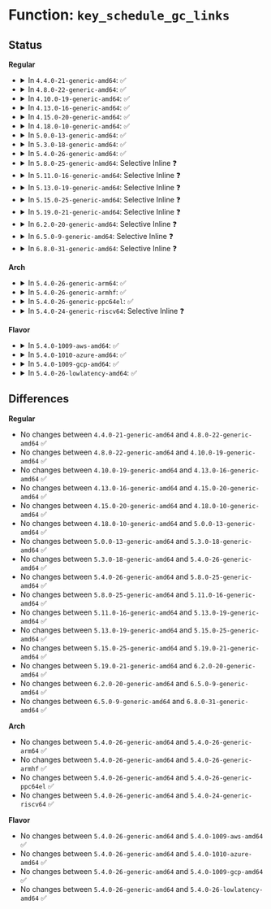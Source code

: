 # Function: <code>key_schedule_gc_links</code>

## Status
<b>Regular</b>
<ul>
<li>
<details>
<summary>In <code>4.4.0-21-generic-amd64</code>: ✅</summary>

```c
void key_schedule_gc_links()
```

```json
{
  "name": "key_schedule_gc_links",
  "collision_type": "Unique Global",
  "inline_type": "No",
  "funcs": [
    {
      "addr": 18446744071582184192,
      "name": "key_schedule_gc_links",
      "external": true,
      "loc": "security/keys/gc.c:77",
      "file": "security/keys/gc.c",
      "inline": "seen, unknown",
      "caller_inline": [],
      "caller_func": [
        "security/keys/gc.c:key_gc_timer_func"
      ]
    }
  ],
  "symbols": [
    {
      "addr": 18446744071582184192,
      "name": "key_schedule_gc_links",
      "section": ".text",
      "bind": "STB_GLOBAL",
      "size": 43
    }
  ]
}
```
</details>
</li>
<li>
<details>
<summary>In <code>4.8.0-22-generic-amd64</code>: ✅</summary>

```c
void key_schedule_gc_links()
```

```json
{
  "name": "key_schedule_gc_links",
  "collision_type": "Unique Global",
  "inline_type": "No",
  "funcs": [
    {
      "addr": 18446744071582400512,
      "name": "key_schedule_gc_links",
      "external": true,
      "loc": "security/keys/gc.c:77",
      "file": "security/keys/gc.c",
      "inline": "seen, unknown",
      "caller_inline": [],
      "caller_func": [
        "security/keys/gc.c:key_gc_timer_func"
      ]
    }
  ],
  "symbols": [
    {
      "addr": 18446744071582400512,
      "name": "key_schedule_gc_links",
      "section": ".text",
      "bind": "STB_GLOBAL",
      "size": 43
    }
  ]
}
```
</details>
</li>
<li>
<details>
<summary>In <code>4.10.0-19-generic-amd64</code>: ✅</summary>

```c
void key_schedule_gc_links()
```

```json
{
  "name": "key_schedule_gc_links",
  "collision_type": "Unique Global",
  "inline_type": "No",
  "funcs": [
    {
      "addr": 18446744071582492704,
      "name": "key_schedule_gc_links",
      "external": true,
      "loc": "security/keys/gc.c:77",
      "file": "security/keys/gc.c",
      "inline": "seen, unknown",
      "caller_inline": [],
      "caller_func": [
        "security/keys/gc.c:key_gc_timer_func"
      ]
    }
  ],
  "symbols": [
    {
      "addr": 18446744071582492704,
      "name": "key_schedule_gc_links",
      "section": ".text",
      "bind": "STB_GLOBAL",
      "size": 43
    }
  ]
}
```
</details>
</li>
<li>
<details>
<summary>In <code>4.13.0-16-generic-amd64</code>: ✅</summary>

```c
void key_schedule_gc_links()
```

```json
{
  "name": "key_schedule_gc_links",
  "collision_type": "Unique Global",
  "inline_type": "No",
  "funcs": [
    {
      "addr": 18446744071582573584,
      "name": "key_schedule_gc_links",
      "external": true,
      "loc": "security/keys/gc.c:77",
      "file": "security/keys/gc.c",
      "inline": "seen, unknown",
      "caller_inline": [],
      "caller_func": [
        "security/keys/gc.c:key_gc_timer_func"
      ]
    }
  ],
  "symbols": [
    {
      "addr": 18446744071582573584,
      "name": "key_schedule_gc_links",
      "section": ".text",
      "bind": "STB_GLOBAL",
      "size": 43
    }
  ]
}
```
</details>
</li>
<li>
<details>
<summary>In <code>4.15.0-20-generic-amd64</code>: ✅</summary>

```c
void key_schedule_gc_links()
```

```json
{
  "name": "key_schedule_gc_links",
  "collision_type": "Unique Global",
  "inline_type": "No",
  "funcs": [
    {
      "addr": 18446744071582726336,
      "name": "key_schedule_gc_links",
      "external": true,
      "loc": "security/keys/gc.c:77",
      "file": "security/keys/gc.c",
      "inline": "seen, unknown",
      "caller_inline": [],
      "caller_func": [
        "security/keys/gc.c:key_gc_timer_func"
      ]
    }
  ],
  "symbols": [
    {
      "addr": 18446744071582726336,
      "name": "key_schedule_gc_links",
      "section": ".text",
      "bind": "STB_GLOBAL",
      "size": 43
    }
  ]
}
```
</details>
</li>
<li>
<details>
<summary>In <code>4.18.0-10-generic-amd64</code>: ✅</summary>

```c
void key_schedule_gc_links()
```

```json
{
  "name": "key_schedule_gc_links",
  "collision_type": "Unique Global",
  "inline_type": "No",
  "funcs": [
    {
      "addr": 18446744071582924848,
      "name": "key_schedule_gc_links",
      "external": true,
      "loc": "security/keys/gc.c:77",
      "file": "security/keys/gc.c",
      "inline": "seen, unknown",
      "caller_inline": [],
      "caller_func": [
        "security/keys/gc.c:key_gc_timer_func"
      ]
    }
  ],
  "symbols": [
    {
      "addr": 18446744071582924848,
      "name": "key_schedule_gc_links",
      "section": ".text",
      "bind": "STB_GLOBAL",
      "size": 43
    }
  ]
}
```
</details>
</li>
<li>
<details>
<summary>In <code>5.0.0-13-generic-amd64</code>: ✅</summary>

```c
void key_schedule_gc_links()
```

```json
{
  "name": "key_schedule_gc_links",
  "collision_type": "Unique Global",
  "inline_type": "No",
  "funcs": [
    {
      "addr": 18446744071583033376,
      "name": "key_schedule_gc_links",
      "external": true,
      "loc": "security/keys/gc.c:76",
      "file": "security/keys/gc.c",
      "inline": "seen, unknown",
      "caller_inline": [],
      "caller_func": [
        "security/keys/gc.c:key_gc_timer_func"
      ]
    }
  ],
  "symbols": [
    {
      "addr": 18446744071583033376,
      "name": "key_schedule_gc_links",
      "section": ".text",
      "bind": "STB_GLOBAL",
      "size": 43
    }
  ]
}
```
</details>
</li>
<li>
<details>
<summary>In <code>5.3.0-18-generic-amd64</code>: ✅</summary>

```c
void key_schedule_gc_links()
```

```json
{
  "name": "key_schedule_gc_links",
  "collision_type": "Unique Global",
  "inline_type": "No",
  "funcs": [
    {
      "addr": 18446744071583215216,
      "name": "key_schedule_gc_links",
      "external": true,
      "loc": "security/keys/gc.c:72",
      "file": "security/keys/gc.c",
      "inline": "seen, unknown",
      "caller_inline": [],
      "caller_func": [
        "security/keys/gc.c:key_gc_timer_func",
        "security/keys/keyring.c:key_remove_domain"
      ]
    }
  ],
  "symbols": [
    {
      "addr": 18446744071583215216,
      "name": "key_schedule_gc_links",
      "section": ".text",
      "bind": "STB_GLOBAL",
      "size": 43
    }
  ]
}
```
</details>
</li>
<li>
<details>
<summary>In <code>5.4.0-26-generic-amd64</code>: ✅</summary>

```c
void key_schedule_gc_links()
```

```json
{
  "name": "key_schedule_gc_links",
  "collision_type": "Unique Global",
  "inline_type": "No",
  "funcs": [
    {
      "addr": 18446744071583321024,
      "name": "key_schedule_gc_links",
      "external": true,
      "loc": "security/keys/gc.c:72",
      "file": "security/keys/gc.c",
      "inline": "seen, unknown",
      "caller_inline": [],
      "caller_func": [
        "security/keys/gc.c:key_gc_timer_func",
        "security/keys/keyring.c:key_remove_domain"
      ]
    }
  ],
  "symbols": [
    {
      "addr": 18446744071583321024,
      "name": "key_schedule_gc_links",
      "section": ".text",
      "bind": "STB_GLOBAL",
      "size": 43
    }
  ]
}
```
</details>
</li>
<li>
<details>
<summary>In <code>5.8.0-25-generic-amd64</code>: Selective Inline ❓</summary>

```c
void key_schedule_gc_links()
```

```json
{
  "name": "key_schedule_gc_links",
  "collision_type": "Unique Global",
  "inline_type": "Selective",
  "funcs": [
    {
      "addr": 18446744071583651255,
      "name": "key_schedule_gc_links",
      "external": true,
      "loc": "security/keys/gc.c:72",
      "file": "security/keys/gc.c",
      "inline": "not declared, inlined",
      "caller_inline": [
        "security/keys/gc.c:key_gc_timer_func"
      ],
      "caller_func": [
        "security/keys/keyring.c:key_remove_domain"
      ]
    }
  ],
  "symbols": [
    {
      "addr": 18446744071583652896,
      "name": "key_schedule_gc_links",
      "section": ".text",
      "bind": "STB_GLOBAL",
      "size": 43
    }
  ]
}
```
</details>
</li>
<li>
<details>
<summary>In <code>5.11.0-16-generic-amd64</code>: Selective Inline ❓</summary>

```c
void key_schedule_gc_links()
```

```json
{
  "name": "key_schedule_gc_links",
  "collision_type": "Unique Global",
  "inline_type": "Selective",
  "funcs": [
    {
      "addr": 18446744071583772695,
      "name": "key_schedule_gc_links",
      "external": true,
      "loc": "security/keys/gc.c:72",
      "file": "security/keys/gc.c",
      "inline": "not declared, inlined",
      "caller_inline": [
        "security/keys/gc.c:key_gc_timer_func"
      ],
      "caller_func": [
        "security/keys/keyring.c:key_remove_domain"
      ]
    }
  ],
  "symbols": [
    {
      "addr": 18446744071583774336,
      "name": "key_schedule_gc_links",
      "section": ".text",
      "bind": "STB_GLOBAL",
      "size": 43
    }
  ]
}
```
</details>
</li>
<li>
<details>
<summary>In <code>5.13.0-19-generic-amd64</code>: Selective Inline ❓</summary>

```c
void key_schedule_gc_links()
```

```json
{
  "name": "key_schedule_gc_links",
  "collision_type": "Unique Global",
  "inline_type": "Selective",
  "funcs": [
    {
      "addr": 18446744071583796823,
      "name": "key_schedule_gc_links",
      "external": true,
      "loc": "security/keys/gc.c:72",
      "file": "security/keys/gc.c",
      "inline": "not declared, inlined",
      "caller_inline": [
        "security/keys/gc.c:key_gc_timer_func"
      ],
      "caller_func": [
        "security/keys/keyring.c:key_remove_domain"
      ]
    }
  ],
  "symbols": [
    {
      "addr": 18446744071583798448,
      "name": "key_schedule_gc_links",
      "section": ".text",
      "bind": "STB_GLOBAL",
      "size": 43
    }
  ]
}
```
</details>
</li>
<li>
<details>
<summary>In <code>5.15.0-25-generic-amd64</code>: Selective Inline ❓</summary>

```c
void key_schedule_gc_links()
```

```json
{
  "name": "key_schedule_gc_links",
  "collision_type": "Unique Global",
  "inline_type": "Selective",
  "funcs": [
    {
      "addr": 18446744071584159367,
      "name": "key_schedule_gc_links",
      "external": true,
      "loc": "security/keys/gc.c:72",
      "file": "security/keys/gc.c",
      "inline": "not declared, inlined",
      "caller_inline": [
        "security/keys/gc.c:key_gc_timer_func"
      ],
      "caller_func": [
        "security/keys/keyring.c:key_remove_domain"
      ]
    }
  ],
  "symbols": [
    {
      "addr": 18446744071584160992,
      "name": "key_schedule_gc_links",
      "section": ".text",
      "bind": "STB_GLOBAL",
      "size": 43
    }
  ]
}
```
</details>
</li>
<li>
<details>
<summary>In <code>5.19.0-21-generic-amd64</code>: Selective Inline ❓</summary>

```c
void key_schedule_gc_links()
```

```json
{
  "name": "key_schedule_gc_links",
  "collision_type": "Unique Global",
  "inline_type": "Selective",
  "funcs": [
    {
      "addr": 18446744071584758647,
      "name": "key_schedule_gc_links",
      "external": true,
      "loc": "security/keys/gc.c:72",
      "file": "security/keys/gc.c",
      "inline": "not declared, inlined",
      "caller_inline": [
        "security/keys/gc.c:key_gc_timer_func"
      ],
      "caller_func": [
        "security/keys/keyring.c:key_remove_domain"
      ]
    }
  ],
  "symbols": [
    {
      "addr": 18446744071584759920,
      "name": "key_schedule_gc_links",
      "section": ".text",
      "bind": "STB_GLOBAL",
      "size": 55
    }
  ]
}
```
</details>
</li>
<li>
<details>
<summary>In <code>6.2.0-20-generic-amd64</code>: Selective Inline ❓</summary>

```c
void key_schedule_gc_links()
```

```json
{
  "name": "key_schedule_gc_links",
  "collision_type": "Unique Global",
  "inline_type": "Selective",
  "funcs": [
    {
      "addr": 18446744071585454103,
      "name": "key_schedule_gc_links",
      "external": true,
      "loc": "security/keys/gc.c:72",
      "file": "security/keys/gc.c",
      "inline": "not declared, inlined",
      "caller_inline": [
        "security/keys/gc.c:key_gc_timer_func"
      ],
      "caller_func": [
        "security/keys/key.c:key_invalidate",
        "security/keys/keyring.c:key_remove_domain"
      ]
    }
  ],
  "symbols": [
    {
      "addr": 18446744071585455424,
      "name": "key_schedule_gc_links",
      "section": ".text",
      "bind": "STB_GLOBAL",
      "size": 55
    }
  ]
}
```
</details>
</li>
<li>
<details>
<summary>In <code>6.5.0-9-generic-amd64</code>: Selective Inline ❓</summary>

```c
void key_schedule_gc_links()
```

```json
{
  "name": "key_schedule_gc_links",
  "collision_type": "Unique Global",
  "inline_type": "Selective",
  "funcs": [
    {
      "addr": 18446744071585685447,
      "name": "key_schedule_gc_links",
      "external": true,
      "loc": "security/keys/gc.c:72",
      "file": "security/keys/gc.c",
      "inline": "not declared, inlined",
      "caller_inline": [
        "security/keys/gc.c:key_gc_timer_func"
      ],
      "caller_func": [
        "security/keys/key.c:key_invalidate",
        "security/keys/keyring.c:key_remove_domain"
      ]
    }
  ],
  "symbols": [
    {
      "addr": 18446744071585686784,
      "name": "key_schedule_gc_links",
      "section": ".text",
      "bind": "STB_GLOBAL",
      "size": 55
    }
  ]
}
```
</details>
</li>
<li>
<details>
<summary>In <code>6.8.0-31-generic-amd64</code>: Selective Inline ❓</summary>

```c
void key_schedule_gc_links()
```

```json
{
  "name": "key_schedule_gc_links",
  "collision_type": "Unique Global",
  "inline_type": "Selective",
  "funcs": [
    {
      "addr": 18446744071585932263,
      "name": "key_schedule_gc_links",
      "external": true,
      "loc": "security/keys/gc.c:85",
      "file": "security/keys/gc.c",
      "inline": "not declared, inlined",
      "caller_inline": [
        "security/keys/gc.c:key_gc_timer_func"
      ],
      "caller_func": [
        "security/keys/key.c:key_invalidate",
        "security/keys/keyring.c:key_remove_domain"
      ]
    }
  ],
  "symbols": [
    {
      "addr": 18446744071585933680,
      "name": "key_schedule_gc_links",
      "section": ".text",
      "bind": "STB_GLOBAL",
      "size": 55
    }
  ]
}
```
</details>
</li>
</ul>
<b>Arch</b>
<ul>
<li>
<details>
<summary>In <code>5.4.0-26-generic-arm64</code>: ✅</summary>

```c
void key_schedule_gc_links()
```

```json
{
  "name": "key_schedule_gc_links",
  "collision_type": "Unique Global",
  "inline_type": "No",
  "funcs": [
    {
      "addr": 18446603336495061104,
      "name": "key_schedule_gc_links",
      "external": true,
      "loc": "security/keys/gc.c:72",
      "file": "security/keys/gc.c",
      "inline": "seen, unknown",
      "caller_inline": [],
      "caller_func": [
        "security/keys/gc.c:key_gc_timer_func",
        "security/keys/keyring.c:key_remove_domain"
      ]
    }
  ],
  "symbols": [
    {
      "addr": 18446603336495061104,
      "name": "key_schedule_gc_links",
      "section": ".text",
      "bind": "STB_GLOBAL",
      "size": 92
    }
  ]
}
```
</details>
</li>
<li>
<details>
<summary>In <code>5.4.0-26-generic-armhf</code>: ✅</summary>

```c
void key_schedule_gc_links()
```

```json
{
  "name": "key_schedule_gc_links",
  "collision_type": "Unique Global",
  "inline_type": "No",
  "funcs": [
    {
      "addr": 3228459000,
      "name": "key_schedule_gc_links",
      "external": true,
      "loc": "security/keys/gc.c:72",
      "file": "security/keys/gc.c",
      "inline": "seen, unknown",
      "caller_inline": [],
      "caller_func": [
        "security/keys/gc.c:key_gc_timer_func",
        "security/keys/keyring.c:key_remove_domain"
      ]
    }
  ],
  "symbols": [
    {
      "addr": 3228459000,
      "name": "key_schedule_gc_links",
      "section": ".text",
      "bind": "STB_GLOBAL",
      "size": 68
    }
  ]
}
```
</details>
</li>
<li>
<details>
<summary>In <code>5.4.0-26-generic-ppc64el</code>: ✅</summary>

```c
void key_schedule_gc_links()
```

```json
{
  "name": "key_schedule_gc_links",
  "collision_type": "Unique Global",
  "inline_type": "No",
  "funcs": [
    {
      "addr": 13835058055288953520,
      "name": "key_schedule_gc_links",
      "external": true,
      "loc": "security/keys/gc.c:72",
      "file": "security/keys/gc.c",
      "inline": "seen, unknown",
      "caller_inline": [],
      "caller_func": [
        "security/keys/gc.c:key_gc_timer_func",
        "security/keys/keyring.c:key_remove_domain"
      ]
    }
  ],
  "symbols": [
    {
      "addr": 13835058055288953520,
      "name": "key_schedule_gc_links",
      "section": ".text",
      "bind": "STB_GLOBAL",
      "size": 108
    }
  ]
}
```
</details>
</li>
<li>
<details>
<summary>In <code>5.4.0-24-generic-riscv64</code>: Selective Inline ❓</summary>

```c
void key_schedule_gc_links()
```

```json
{
  "name": "key_schedule_gc_links",
  "collision_type": "Unique Global",
  "inline_type": "Selective",
  "funcs": [
    {
      "addr": 18446743936274329186,
      "name": "key_schedule_gc_links",
      "external": true,
      "loc": "security/keys/gc.c:72",
      "file": "security/keys/gc.c",
      "inline": "not declared, inlined",
      "caller_inline": [
        "security/keys/gc.c:key_gc_timer_func"
      ],
      "caller_func": [
        "security/keys/keyring.c:key_remove_domain"
      ]
    }
  ],
  "symbols": [
    {
      "addr": 18446743936274330920,
      "name": "key_schedule_gc_links",
      "section": ".text",
      "bind": "STB_GLOBAL",
      "size": 66
    }
  ]
}
```
</details>
</li>
</ul>
<b>Flavor</b>
<ul>
<li>
<details>
<summary>In <code>5.4.0-1009-aws-amd64</code>: ✅</summary>

```c
void key_schedule_gc_links()
```

```json
{
  "name": "key_schedule_gc_links",
  "collision_type": "Unique Global",
  "inline_type": "No",
  "funcs": [
    {
      "addr": 18446744071583289760,
      "name": "key_schedule_gc_links",
      "external": true,
      "loc": "security/keys/gc.c:72",
      "file": "security/keys/gc.c",
      "inline": "seen, unknown",
      "caller_inline": [],
      "caller_func": [
        "security/keys/gc.c:key_gc_timer_func",
        "security/keys/keyring.c:key_remove_domain"
      ]
    }
  ],
  "symbols": [
    {
      "addr": 18446744071583289760,
      "name": "key_schedule_gc_links",
      "section": ".text",
      "bind": "STB_GLOBAL",
      "size": 43
    }
  ]
}
```
</details>
</li>
<li>
<details>
<summary>In <code>5.4.0-1010-azure-amd64</code>: ✅</summary>

```c
void key_schedule_gc_links()
```

```json
{
  "name": "key_schedule_gc_links",
  "collision_type": "Unique Global",
  "inline_type": "No",
  "funcs": [
    {
      "addr": 18446744071583226896,
      "name": "key_schedule_gc_links",
      "external": true,
      "loc": "security/keys/gc.c:72",
      "file": "security/keys/gc.c",
      "inline": "seen, unknown",
      "caller_inline": [],
      "caller_func": [
        "security/keys/gc.c:key_gc_timer_func",
        "security/keys/keyring.c:key_remove_domain"
      ]
    }
  ],
  "symbols": [
    {
      "addr": 18446744071583226896,
      "name": "key_schedule_gc_links",
      "section": ".text",
      "bind": "STB_GLOBAL",
      "size": 43
    }
  ]
}
```
</details>
</li>
<li>
<details>
<summary>In <code>5.4.0-1009-gcp-amd64</code>: ✅</summary>

```c
void key_schedule_gc_links()
```

```json
{
  "name": "key_schedule_gc_links",
  "collision_type": "Unique Global",
  "inline_type": "No",
  "funcs": [
    {
      "addr": 18446744071583273792,
      "name": "key_schedule_gc_links",
      "external": true,
      "loc": "security/keys/gc.c:72",
      "file": "security/keys/gc.c",
      "inline": "seen, unknown",
      "caller_inline": [],
      "caller_func": [
        "security/keys/gc.c:key_gc_timer_func",
        "security/keys/keyring.c:key_remove_domain"
      ]
    }
  ],
  "symbols": [
    {
      "addr": 18446744071583273792,
      "name": "key_schedule_gc_links",
      "section": ".text",
      "bind": "STB_GLOBAL",
      "size": 43
    }
  ]
}
```
</details>
</li>
<li>
<details>
<summary>In <code>5.4.0-26-lowlatency-amd64</code>: ✅</summary>

```c
void key_schedule_gc_links()
```

```json
{
  "name": "key_schedule_gc_links",
  "collision_type": "Unique Global",
  "inline_type": "No",
  "funcs": [
    {
      "addr": 18446744071583368320,
      "name": "key_schedule_gc_links",
      "external": true,
      "loc": "security/keys/gc.c:72",
      "file": "security/keys/gc.c",
      "inline": "seen, unknown",
      "caller_inline": [],
      "caller_func": [
        "security/keys/gc.c:key_gc_timer_func",
        "security/keys/keyring.c:key_remove_domain"
      ]
    }
  ],
  "symbols": [
    {
      "addr": 18446744071583368320,
      "name": "key_schedule_gc_links",
      "section": ".text",
      "bind": "STB_GLOBAL",
      "size": 43
    }
  ]
}
```
</details>
</li>
</ul>

## Differences
<b>Regular</b>
<ul>
<li>
No changes between <code>4.4.0-21-generic-amd64</code> and <code>4.8.0-22-generic-amd64</code> ✅
</li>
<li>
No changes between <code>4.8.0-22-generic-amd64</code> and <code>4.10.0-19-generic-amd64</code> ✅
</li>
<li>
No changes between <code>4.10.0-19-generic-amd64</code> and <code>4.13.0-16-generic-amd64</code> ✅
</li>
<li>
No changes between <code>4.13.0-16-generic-amd64</code> and <code>4.15.0-20-generic-amd64</code> ✅
</li>
<li>
No changes between <code>4.15.0-20-generic-amd64</code> and <code>4.18.0-10-generic-amd64</code> ✅
</li>
<li>
No changes between <code>4.18.0-10-generic-amd64</code> and <code>5.0.0-13-generic-amd64</code> ✅
</li>
<li>
No changes between <code>5.0.0-13-generic-amd64</code> and <code>5.3.0-18-generic-amd64</code> ✅
</li>
<li>
No changes between <code>5.3.0-18-generic-amd64</code> and <code>5.4.0-26-generic-amd64</code> ✅
</li>
<li>
No changes between <code>5.4.0-26-generic-amd64</code> and <code>5.8.0-25-generic-amd64</code> ✅
</li>
<li>
No changes between <code>5.8.0-25-generic-amd64</code> and <code>5.11.0-16-generic-amd64</code> ✅
</li>
<li>
No changes between <code>5.11.0-16-generic-amd64</code> and <code>5.13.0-19-generic-amd64</code> ✅
</li>
<li>
No changes between <code>5.13.0-19-generic-amd64</code> and <code>5.15.0-25-generic-amd64</code> ✅
</li>
<li>
No changes between <code>5.15.0-25-generic-amd64</code> and <code>5.19.0-21-generic-amd64</code> ✅
</li>
<li>
No changes between <code>5.19.0-21-generic-amd64</code> and <code>6.2.0-20-generic-amd64</code> ✅
</li>
<li>
No changes between <code>6.2.0-20-generic-amd64</code> and <code>6.5.0-9-generic-amd64</code> ✅
</li>
<li>
No changes between <code>6.5.0-9-generic-amd64</code> and <code>6.8.0-31-generic-amd64</code> ✅
</li>
</ul>
<b>Arch</b>
<ul>
<li>
No changes between <code>5.4.0-26-generic-amd64</code> and <code>5.4.0-26-generic-arm64</code> ✅
</li>
<li>
No changes between <code>5.4.0-26-generic-amd64</code> and <code>5.4.0-26-generic-armhf</code> ✅
</li>
<li>
No changes between <code>5.4.0-26-generic-amd64</code> and <code>5.4.0-26-generic-ppc64el</code> ✅
</li>
<li>
No changes between <code>5.4.0-26-generic-amd64</code> and <code>5.4.0-24-generic-riscv64</code> ✅
</li>
</ul>
<b>Flavor</b>
<ul>
<li>
No changes between <code>5.4.0-26-generic-amd64</code> and <code>5.4.0-1009-aws-amd64</code> ✅
</li>
<li>
No changes between <code>5.4.0-26-generic-amd64</code> and <code>5.4.0-1010-azure-amd64</code> ✅
</li>
<li>
No changes between <code>5.4.0-26-generic-amd64</code> and <code>5.4.0-1009-gcp-amd64</code> ✅
</li>
<li>
No changes between <code>5.4.0-26-generic-amd64</code> and <code>5.4.0-26-lowlatency-amd64</code> ✅
</li>
</ul>

